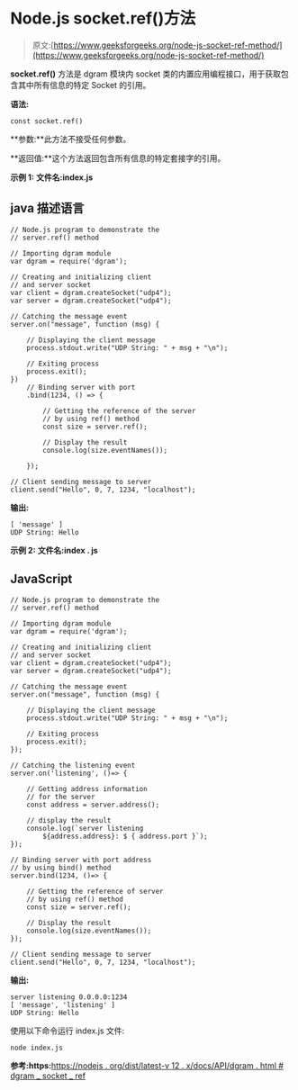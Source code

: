 # Node.js socket.ref()方法

> 原文:[https://www.geeksforgeeks.org/node-js-socket-ref-method/](https://www.geeksforgeeks.org/node-js-socket-ref-method/)

**socket.ref()** 方法是 dgram 模块内 socket 类的内置应用编程接口，用于获取包含其中所有信息的特定 Socket 的引用。

**语法:**

```
const socket.ref()
```

**参数:**此方法不接受任何参数。

**返回值:**这个方法返回包含所有信息的特定套接字的引用。

**示例 1:** **文件名:index.js**

## java 描述语言

```
// Node.js program to demonstrate the
// server.ref() method

// Importing dgram module
var dgram = require('dgram');

// Creating and initializing client
// and server socket
var client = dgram.createSocket("udp4");
var server = dgram.createSocket("udp4");

// Catching the message event
server.on("message", function (msg) {

    // Displaying the client message
    process.stdout.write("UDP String: " + msg + "\n");

    // Exiting process
    process.exit();
})
    // Binding server with port
    .bind(1234, () => {

        // Getting the reference of the server
        // by using ref() method
        const size = server.ref();

        // Display the result
        console.log(size.eventNames());

    });

// Client sending message to server
client.send("Hello", 0, 7, 1234, "localhost");
```

**输出:**

```
[ 'message' ]
UDP String: Hello
```

**示例 2:** **文件名:index . js**

## JavaScript

```
// Node.js program to demonstrate the
// server.ref() method

// Importing dgram module
var dgram = require('dgram');

// Creating and initializing client
// and server socket
var client = dgram.createSocket("udp4");
var server = dgram.createSocket("udp4");

// Catching the message event
server.on("message", function (msg) {

    // Displaying the client message
    process.stdout.write("UDP String: " + msg + "\n");

    // Exiting process
    process.exit();
});

// Catching the listening event
server.on('listening', ()=> {

    // Getting address information
    // for the server
    const address = server.address();

    // display the result
    console.log(`server listening
        ${address.address}: $ { address.port }`);
});

// Binding server with port address
// by using bind() method
server.bind(1234, ()=> {

    // Getting the reference of server
    // by using ref() method
    const size = server.ref();

    // Display the result
    console.log(size.eventNames());
});

// Client sending message to server
client.send("Hello", 0, 7, 1234, "localhost");
```

**输出:**

```
server listening 0.0.0.0:1234
[ 'message', 'listening' ]
UDP String: Hello
```

使用以下命令运行 index.js 文件:

```
node index.js
```

**参考:https:**[https://nodejs . org/dist/latest-v 12 . x/docs/API/dgram . html # dgram _ socket _ ref](https://nodejs.org/dist/latest-v12.x/docs/api/dgram.html#dgram_socket_ref)